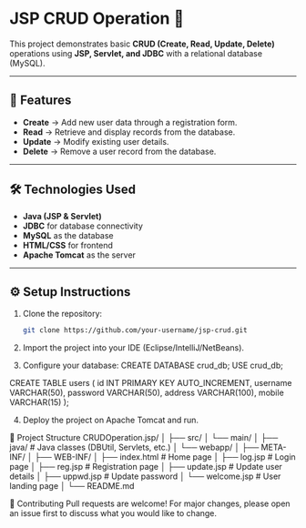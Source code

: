 # JSP CRUD Operation 🚀

This project demonstrates basic **CRUD (Create, Read, Update, Delete)** operations using **JSP, Servlet, and JDBC** with a relational database (MySQL).

---

## 📌 Features
- **Create** → Add new user data through a registration form.  
- **Read** → Retrieve and display records from the database.  
- **Update** → Modify existing user details.  
- **Delete** → Remove a user record from the database.  

---

## 🛠️ Technologies Used
- **Java (JSP & Servlet)**
- **JDBC** for database connectivity
- **MySQL** as the database
- **HTML/CSS** for frontend
- **Apache Tomcat** as the server

---

## ⚙️ Setup Instructions

1. Clone the repository:
   ```bash
   git clone https://github.com/your-username/jsp-crud.git
2. Import the project into your IDE (Eclipse/IntelliJ/NetBeans).

3. Configure your database:
CREATE DATABASE crud_db;
USE crud_db;

CREATE TABLE users (
    id INT PRIMARY KEY AUTO_INCREMENT,
    username VARCHAR(50),
    password VARCHAR(50),
    address VARCHAR(100),
    mobile VARCHAR(15)
);

4. Deploy the project on Apache Tomcat and run.

📂 Project Structure
CRUDOperation.jsp/
│
├── src/
│   └── main/
│       ├── java/                # Java classes (DBUtil, Servlets, etc.)
│       └── webapp/
│           ├── META-INF/
│           ├── WEB-INF/
│           ├── index.html       # Home page
│           ├── log.jsp          # Login page
│           ├── reg.jsp          # Registration page
│           ├── update.jsp       # Update user details
│           ├── uppwd.jsp        # Update password
│           └── welcome.jsp      # User landing page
│
└── README.md

🤝 Contributing
Pull requests are welcome! For major changes, please open an issue first to discuss what you would like to change.



